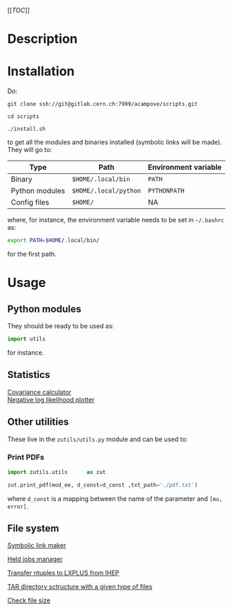 [[_TOC_]]

# Description

# Installation

Do:

```
git clone ssh://git@gitlab.cern.ch:7999/acampove/scripts.git

cd scripts

./install.sh
```

to get all the modules and binaries installed (symbolic links will be made). They will go to:

| Type           | Path                  | Environment variable |
|----------------|-----------------------|----------------------|
| Binary         | `$HOME/.local/bin`    | `PATH`               |
| Python modules | `$HOME/.local/python` | `PYTHONPATH`         |
| Config files   | `$HOME/`              | NA                   |

where, for instance, the environment variable needs to be set in `~/.bashrc` as:

```bash
export PATH=$HOME/.local/bin/
```

for the first path.

# Usage

## Python modules

They should be ready to be used as:

```python
import utils
```

for instance.

## Statistics

[Covariance calculator](doc/covariance.md)   
[Negative log likelihood plotter](doc/nll_plt.md)   
## Other utilities

These live in the `zutils/utils.py` module and can be used to:

### Print PDFs

```python
import zutils.utils      as zut

zut.print_pdf(mod_ee, d_const=d_const ,txt_path='./pdf.txt')
```
where `d_const` is a mapping between the name of the parameter and `[mu, error]`.

## File system

[Symbolic link maker](doc/link_files.md)

[Held jobs manager](doc/held_jobs.md)

[Transfer ntuples to LXPLUS from IHEP](doc/tuple_transfer.md)

[TAR directory sctructure with a given type of files](doc/tar_plots.md)

[Check file size](doc/check_size.md)